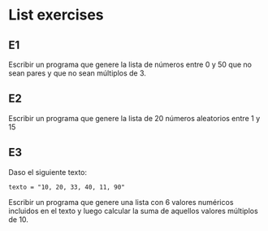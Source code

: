 # List exercises
## E1 
Escribir un programa que genere la lista de números entre 0 y 50 que no sean pares y que no sean múltiplos de 3.

## E2
Escribir un programa que genere la lista de 20 números aleatorios entre 1 y 15

## E3
Daso el siguiente texto:
```
texto = "10, 20, 33, 40, 11, 90"
```
Escribir un programa que genere una lista con 6 valores numéricos incluidos en el texto y luego calcular la suma de aquellos valores múltiplos de 10.
